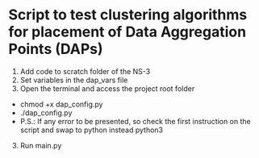 # Script to test clustering algorithms for placement of Data Aggregation Points (DAPs)

1. Add code to scratch folder of the NS-3
2. Set variables in the dap_vars file
3. Open the terminal and access the project root folder 
  * chmod +x dap_config.py
  * ./dap_config.py
  * P.S.: If any error to be presented, so check the first instruction on the script and swap to python instead python3
3. Run main.py